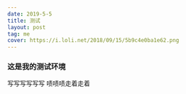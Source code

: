 ```yaml
---
date: 2019-5-5
title: 测试
layout: post
tag: me
cover: https://i.loli.net/2018/09/15/5b9c4e0ba1e62.png
---
```


### 这是我的测试环境
写写写写写写
啧啧啧走着走着
